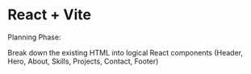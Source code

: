 # React + Vite

Planning Phase:

Break down the existing HTML into logical React components (Header, Hero, About, Skills, Projects, Contact, Footer)



